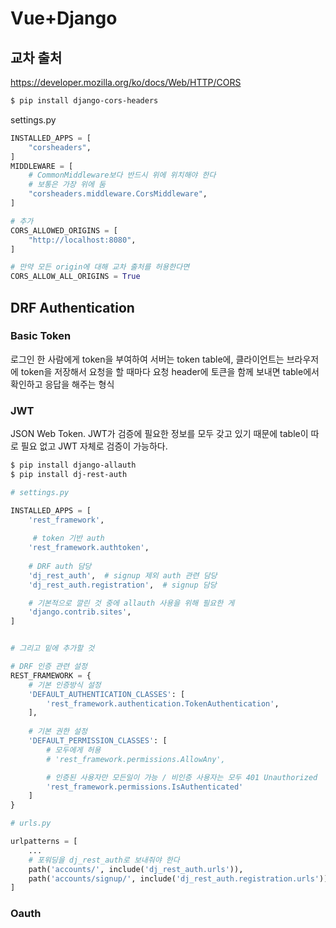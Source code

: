 # Vue+Django

## 교차 출처

https://developer.mozilla.org/ko/docs/Web/HTTP/CORS

```bash
$ pip install django-cors-headers
```

settings.py

```python
INSTALLED_APPS = [
    "corsheaders",
]
MIDDLEWARE = [
    # CommonMiddleware보다 반드시 위에 위치해야 한다
    # 보통은 가장 위에 둠
    "corsheaders.middleware.CorsMiddleware",
]

# 추가
CORS_ALLOWED_ORIGINS = [
    "http://localhost:8080",
]

# 만약 모든 origin에 대해 교차 출처를 허용한다면
CORS_ALLOW_ALL_ORIGINS = True
```



## DRF Authentication

### Basic Token

로그인 한 사람에게 token을 부여하여 서버는 token table에, 클라이언트는 브라우저에 token을 저장해서 요청을 할 때마다 요청 header에 토큰을 함께 보내면 table에서 확인하고 응답을 해주는 형식



### JWT

JSON Web Token. JWT가 검증에 필요한 정보를 모두 갖고 있기 때문에 table이 따로 필요 없고 JWT 자체로 검증이 가능하다. 

```bash
$ pip install django-allauth
$ pip install dj-rest-auth
```

```python
# settings.py

INSTALLED_APPS = [
    'rest_framework',
    
     # token 기반 auth
    'rest_framework.authtoken',
    
    # DRF auth 담당
    'dj_rest_auth',  # signup 제외 auth 관련 담당
    'dj_rest_auth.registration',  # signup 담당

	# 기본적으로 깔린 것 중에 allauth 사용을 위해 필요한 게
    'django.contrib.sites',
]


# 그리고 밑에 추가할 것

# DRF 인증 관련 설정
REST_FRAMEWORK = {
    # 기본 인증방식 설정
    'DEFAULT_AUTHENTICATION_CLASSES': [
        'rest_framework.authentication.TokenAuthentication',
    ],
    
    # 기본 권한 설정
    'DEFAULT_PERMISSION_CLASSES': [
        # 모두에게 허용
        # 'rest_framework.permissions.AllowAny', 

        # 인증된 사용자만 모든일이 가능 / 비인증 사용자는 모두 401 Unauthorized
        'rest_framework.permissions.IsAuthenticated'
    ]
}

```

```python
# urls.py

urlpatterns = [
    ...
    # 포워딩을 dj_rest_auth로 보내줘야 한다
    path('accounts/', include('dj_rest_auth.urls')),
    path('accounts/signup/', include('dj_rest_auth.registration.urls')),
]
```



### Oauth

